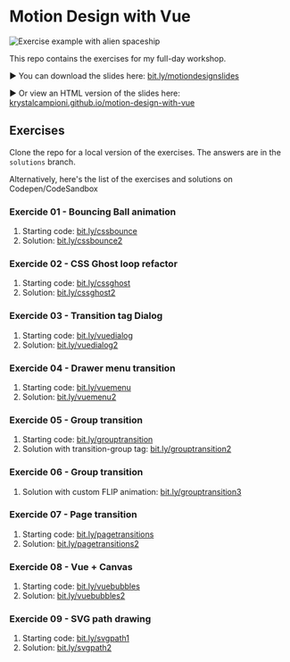 # Motion Design with Vue
![Exercise example with alien spaceship](https://krystalcampioni.com/workshop_cover.png)

This repo contains the exercises for my full-day workshop.

▶️ You can download the slides here: [bit.ly/motiondesignslides](http://bit.ly/motiondesignslides)

▶️ Or view an HTML version of the slides here: [krystalcampioni.github.io/motion-design-with-vue](https://krystalcampioni.github.io/motion-design-with-vue/assets/player/KeynoteDHTMLPlayer.html#1)

## Exercises
Clone the repo for a local version of the exercises. The answers are in the `solutions` branch.

Alternatively, here's the list of the exercises and solutions on Codepen/CodeSandbox

### Exercide 01 - Bouncing Ball animation
 1. Starting code: [bit.ly/cssbounce](bit.ly/cssbounce)
 2. Solution: [bit.ly/cssbounce2](bit.ly/cssbounce2)

### Exercide 02 - CSS Ghost loop refactor
 1. Starting code: [bit.ly/cssghost](bit.ly/cssghost)
 2. Solution: [bit.ly/cssghost2](bit.ly/cssghost2)

### Exercide 03 - Transition tag Dialog 
 1. Starting code: [bit.ly/vuedialog](bit.ly/vuedialog)
 2. Solution: [bit.ly/vuedialog2](bit.ly/vuedialog2)

### Exercide 04 - Drawer menu transition
 1. Starting code: [bit.ly/vuemenu](bit.ly/vuemenu)
 2. Solution: [bit.ly/vuemenu2](bit.ly/vuemenu2)

### Exercide 05 - Group transition
 1. Starting code: [bit.ly/grouptransition](bit.ly/grouptransition)
 2. Solution with transition-group tag: [bit.ly/grouptransition2](bit.ly/grouptransition2)

### Exercide 06 - Group transition
 1. Solution with custom FLIP animation: [bit.ly/grouptransition3](bit.ly/grouptransition3)

 ### Exercide 07 - Page transition
 1. Starting code: [bit.ly/pagetransitions](bit.ly/pagetransitions)
 2. Solution: [bit.ly/pagetransitions2](bit.ly/pagetransitions2)

### Exercide 08 - Vue + Canvas
 1. Starting code: [bit.ly/vuebubbles](bit.ly/vuebubbles)
 2. Solution: [bit.ly/vuebubbles2](bit.ly/vuebubbles2)

 ### Exercide 09 - SVG path drawing
 1. Starting code: [bit.ly/svgpath1](bit.ly/svgpath1)
 2. Solution: [bit.ly/svgpath2](bit.ly/svgpath2)


